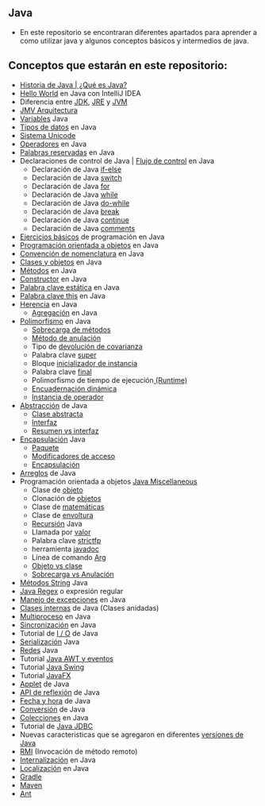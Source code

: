 ## Java

- En este repositorio se encontraran diferentes apartados para aprender a como utilizar java y algunos conceptos básicos y intermedios de java.

## Conceptos que estarán en este repositorio:

- [Historia de Java | ¿Qué es Java?](./Java/Historia%20de%20Java/README.md)
- [Hello World](./Java/Hello%20World/README.md) en Java con IntelliJ IDEA
- Diferencia entre [JDK](./Java/JDK/README.md), [JRE](./Java/JRE/README.md) y [JVM](./Java/JVM/README.md)
- [JMV Arquitectura](./Java/JMV%20Arquitectura/README.md)
- [Variables](./Java/Variables/README.md) Java
- [Tipos de datos](./Java/Tipos%20de%20datos/README.md) en Java
- [Sistema Unicode](./Java/Sistema%20Unicode/README.md)
- [Operadores](./Java/Operadores/README.md) en Java
- [Palabras reservadas](./Java/Palabras%20reservadas/README.md) en Java
- Declaraciones de control de Java | [Flujo de control](./Java/Flujo%20de%20control/README.md) en Java
    - Declaración de Java [if-else](./Java/Flujo%20de%20control/if-else/README.md)
    - Declaración de Java [switch](./Java/Flujo%20de%20control/switch/README.md)
    - Declaración de Java [for](./Java/Flujo%20de%20control/for/README.md)
    - Declaración de Java [while](./Java/Flujo%20de%20control/while/README.md)
    - Declaración de Java [do-while](./Java/Flujo%20de%20control/do-while/README.md)
    - Declaración de Java [break](./Java/Flujo%20de%20control/break/README.md)
    - Declaración de Java [continue](./Java/Flujo%20de%20control/continue/README.md)
    - Declaración de Java [comments](./Java/Flujo%20de%20control/comments/README.md)
- [Ejercicios básicos](./Java/Ejercicios%20básicos/README.md) de programación en Java
- [Programación orientada a objetos](./Java/POO/README.md) en Java
- [Convención de nomenclatura](./Java/Convención%20de%20nomenclatura/README.md) en Java
- [Clases y objetos](./Java/Clases%20y%20objetos/README.md) en Java
- [Métodos](./Java/Métodos/README.md) en Java
- [Constructor](./Java/Constructor/README.md) en Java
- [Palabra clave estática](./Java/Palabra%20clave%20static/README.md) en Java
- [Palabra clave this](./Java/Palabra%20clave%20this/README.md) en Java
- [Herencia](./Java/Herencia/README.md) en Java
    - [Agregación](./Java/Herencia/Agregación/README.md) en Java
- [Polimorfismo](./Java/Polimorfismo/README.md) en Java
    - [Sobrecarga de métodos](./Java/Polimorfismo/Sobrecarga%20de%20métodos/README.md)
    - [Método de anulación](./Java/Polimorfismo/Método%20de%20anulación/README.md)
    - Tipo de [devolución de covarianza](./Java/Polimorfismo/Devolución%20de%20covarianza/README.md)
    - Palabra clave [super](./Java/Polimorfismo/Super/README.md)
    - Bloque [inicializador de instancia](./Java/Polimorfismo/Inicializador%20de%20instancia/README.md)
    - Palabra clave [final](./Java/Polimorfismo/Final/README.md)
    - Polimorfismo de tiempo de ejecución[ (Runtime)](./Java/Polimorfismo/Runtime%20Polimorfismo/README.md)
    - [Encuadernación dinámica](./Java/Polimorfismo/Encuadernación%20dinámica/README.md)
    - [Instancia de operador](./Java/Polimorfismo/Instancia%20de%20operador/README.md)
- [Abstracción](./Java/Abstracción/README.md) de Java
    - [Clase abstracta](./Java/Abstracción/Clase%20abstracta/README.md)
    - [Interfaz](./Java/Abstracción/Interfaz/README.md)
    - [Resumen vs interfaz](./Java/Abstracción/Resumen%20vs%20interfaz/README.md)
- [Encapsulación](./Java/Encapsulación/README.md) Java
    - [Paquete](./Java/Encapsulación/Paquete/README.md)
    - [Modificadores de acceso](./Java/Encapsulación/Modificadores%20de%20acceso/README.md)
    - [Encapsulación](./Java/Encapsulación/Encapsulación/README.md)
- [Arreglos](./Java/Arreglos/README.md) de Java
- Programación orientada a objetos  [Java Miscellaneous](./Java/POO%20Miscellaneous/README.md)
    - Clase de [objeto](./Java/POO%20Miscellaneous/Clase%20de%20objeto/README.md)
    - Clonación de [objetos](./Java/POO%20Miscellaneous/Clonación%20de%20objetos/README.md)
    - Clase de [matemáticas](./Java/POO%20Miscellaneous/Clase%20de%20matemáticas/README.md)
    - Clase de [envoltura](./Java/POO%20Miscellaneous/Clase%20de%20envoltura/README.md)
    - [Recursión](./Java/POO%20Miscellaneous/Recursión/README.md) Java
    - Llamada por [valor](./Java/POO%20Miscellaneous/Llamada%20por%20valor/README.md)
    - Palabra clave [strictfp](./Java/POO%20Miscellaneous/Palabra%20clave%20strictfp/README.md)
    - herramienta [javadoc](./Java/POO%20Miscellaneous/Herramienta%20javadoc/README.md)
    - Línea de comando [Arg](./Java/POO%20Miscellaneous/Linea%20de%20comando%20Arg/README.md)
    - [Objeto vs clase](./Java/POO%20Miscellaneous/Objeto%20vs%20clase/README.md)
    - [Sobrecarga vs Anulación](./Java/POO%20Miscellaneous/Sobrecarga%20vs%20Anulación/README.md)
- [Métodos String](./Java/Métodos%20String/README.md) Java
- [Java Regex](./Java/Java%20Regex/README.md) o expresión regular
- [Manejo de excepciones](./Java/Manejo%20de%20excepciones/README.md) en Java
- [Clases internas](./Java/Clases%20internas/README.md) de Java (Clases anidadas)
- [Multiproceso](./Java/Multiproceso/README.md) en Java
- [Sincronización](./Java/Sincronización/README.md) en Java
- Tutorial de  [I / O](./Java/Tutorial%20de%20I%20-%20O/README.md) de Java
- [Serialización](./Java/Serialización/README.md) Java
- [Redes](./Java/Redes/README.md) Java
- Tutorial [Java AWT y eventos](./Java/Tutorial%20Java%20AWT%20y%20eventos/README.md)
- Tutorial [Java Swing](./Java/Tutorial%20Java%20Swing/README.md)
- Tutorial [JavaFX](./Java/Tutorial%20JavaFX/README.md)
- [Applet](./Java/Applet%20de%20Java/README.md) de Java
- [API de reflexión](./Java/API%20de%20reflexión/README.md) de Java
- [Fecha y hora](./Java/Fecha%20y%20hora%20Java/README.md) de Java
- [Conversión](./Java/Conversión%20Java/README.md) de Java
- [Colecciones](./Java/Colecciones%20Java/README.md) en Java
- Tutorial de [Java JDBC](./Java/Tutorial%20de%20Java%20JDBC/README.md)
- Nuevas caracteristicas que se agregaron en diferentes [versiones de Java](./Java/Nuevas%20caracteristicas%20en%20versiones%20Java/README.md)
- [RMI](./Java/RMI%20(Invocación%20de%20método%20remoto)/README.md) (Invocación de método remoto)
- [Internalización](./Java/Internalización%20y%20localización%20Java/Internalización/README.md) en Java
- [Localización](./Java/Internalización%20y%20localización%20Java/Localización/README.md) en Java
- [Gradle](./Java/Gradle/README.md)
- [Maven](./Java/Maven/README.md)
- [Ant](./Java/Ant/README.md)

